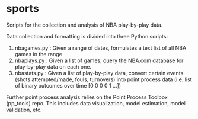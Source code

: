sports
======

Scripts for the collection and analysis of NBA play-by-play data.

Data collection and formatting is divided into three Python scripts:
1. nbagames.py : Given a range of dates, formulates a text list of all NBA games in the range
2. nbaplays.py : Given a list of games, query the NBA.com database for play-by-play data on each one.
3. nbastats.py : Given a list of play-by-play data, convert certain events (shots attempted/made, fouls, turnovers) into point process data (i.e. list of binary outcomes over time [0 0 0 0 1 ...])
  
Further point process analysis relies on the Point Process Toolbox (pp_tools) repo. This includes data visualization, model estimation, model validation, etc.
